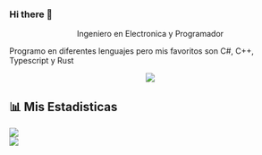 ### Hi there 👋

<!--
**LuigimonSoft/LuigimonSoft** is a ✨ _special_ ✨ repository because its `README.md` (this file) appears on your GitHub profile.

Here are some ideas to get you started:

- 🔭 I’m currently working on ...
- 🌱 I’m currently learning ...
- 👯 I’m looking to collaborate on ...
- 🤔 I’m looking for help with ...
- 💬 Ask me about ...
- 📫 How to reach me: ...
- 😄 Pronouns: ...
- ⚡ Fun fact: ...
-->

<center>Ingeniero en Electronica y Programador</center>

Programo en diferentes lenguajes pero mis favoritos son C#, C++, Typescript y Rust

<p align="center">
  <a href="https://github.com/LuigimonSoft" alt="LuigimonSoft's Github Stats">
    <img src="https://github-readme-stats.vercel.app/api?username=LuigimonSoft&show_icons=true&icon_color=805AD5&text_color=718096&bg_color=ffffff00&hide_title=true&include_all_commits=true&count_private=true&hide_border=true" />
  </a>
</p>

## :bar_chart: Mis Estadisticas

<!-- https://github.com/anuraghazra/github-readme-stats -->
<p align="left">
  <a href="">
    <img src="https://github-readme-stats.vercel.app/api/top-langs/?username=LuisgimonSoft&layout=compact&text_color=718096&bg_color=ffffff00&hide_title=false&include_all_commits=true&count_private=true&hide_border=true&hide=roff&&langs_count=10" />
  </a>
  <br>
  <a href="https://ppizarror.com" alt="Wakatime">
    <img src="https://github-readme-stats.vercel.app/api/wakatime?username=Luigimonsoft&show_icons=true&icon_color=805AD5&text_color=718096&bg_color=ffffff00&hide_title=false&include_all_commits=true&count_private=true&hide_border=true&layout=compact" />
  </a>
</p>
